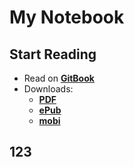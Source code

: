 # My Notebook

## Start Reading

- Read on [**GitBook**](https://www.gitbook.com/read/book/jjwong1991/mynotebook)
- Downloads:
    - [**PDF**](https://www.gitbook.com/download/pdf/book/jjwong1991/mynotebook)
    - [**ePub**](https://www.gitbook.com/download/epub/book/jjwong1991/mynotebook)
    - [**mobi**](https://www.gitbook.com/download/mobi/book/jjwong1991/mynotebook)
## 123